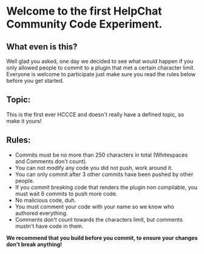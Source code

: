 # Welcome to the first HelpChat Community Code Experiment.

## What even is this?
Well glad you asked, one day we decided to see what would happen if you only allowed people to commit to a plugin that met a certain character limit.
Everyone is welcome to participate just make sure you read the rules below before you get started.

## Topic:
This is the first ever HCCCE and doesn't really have a defined topic, so make it yours!

## Rules:
* Commits must be no more than 250 characters in total (Whitespaces and Comments don't count).
* You can not modify any code you did not push, work around it.
* You can only commit after 3 other commits have been pushed by other people.
* If you commit breaking code that renders the plugin non compilable, you must wait 6 commits to push more code.
* No malicious code, duh.
* You must comment your code with your name so we know who authored everything.
* Comments don't count towards the characters limit, but comments mustn't have code in them.

**We recommend that you build before you commit, to ensure your changes don't break anything!**
